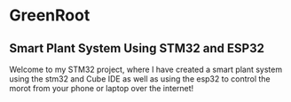 # GreenRoot
## Smart Plant System Using STM32 and ESP32
Welcome to my STM32 project, where I have created a smart plant system using the stm32 and Cube IDE as well as using the esp32 to control the morot from your phone or laptop over the
internet!
